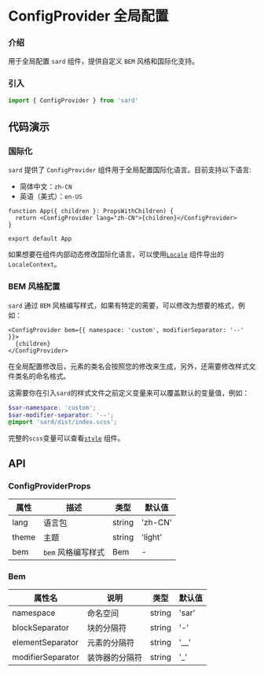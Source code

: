 # ConfigProvider 全局配置

### 介绍

用于全局配置 `sard` 组件，提供自定义 `BEM` 风格和国际化支持。

### 引入

```ts
import { ConfigProvider } from 'sard'
```

## 代码演示

### 国际化

`sard` 提供了 `ConfigProvider` 组件用于全局配置国际化语言。目前支持以下语言:

- 简体中文：`zh-CN`
- 英语（美式）：`en-US`

```tsx
function App({ children }: PropsWithChildren) {
  return <ConfigProvider lang="zh-CN">{children}</ConfigProvider>
}

export default App
```

如果想要在组件内部动态修改国际化语言，可以使用[`Locale`](./#/components/locale) 组件导出的 `LocaleContext`。

### BEM 风格配置

`sard` 通过 `BEM` 风格编写样式，如果有特定的需要，可以修改为想要的格式，例如：

```tsx
<ConfigProvider bem={{ namespace: 'custom', modifierSeparator: '--' }}>
  {children}
</ConfigProvider>
```

在全局配置修改后，元素的类名会按照您的修改来生成，另外，还需要修改样式文件类名的命名格式。

这需要你在引入`sard`的样式文件之前定义变量来可以覆盖默认的变量值，例如：

```scss
$sar-namespace: 'custom';
$sar-modifier-separator: '--';
@import 'sard/dist/index.scss';
```

完整的`scss`变量可以查看[`style`](./#/components/style) 组件。

## API

### ConfigProviderProps

| 属性  | 描述               | 类型   | 默认值  |
| ----- | ------------------ | ------ | ------- |
| lang  | 语言包             | string | 'zh-CN' |
| theme | 主题               | string | 'light' |
| bem   | `bem` 风格编写样式 | Bem    | -       |

### Bem

| 属性名            | 说明           | 类型   | 默认值 |
| ----------------- | -------------- | ------ | ------ |
| namespace         | 命名空间       | string | 'sar'  |
| blockSeparator    | 块的分隔符     | string | '-'    |
| elementSeparator  | 元素的分隔符   | string | '\_\_' |
| modifierSeparator | 装饰器的分隔符 | string | '\_'   |
